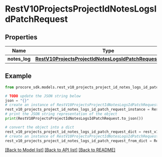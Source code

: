 # RestV10ProjectsProjectIdNotesLogsIdPatchRequest


## Properties

Name | Type | Description | Notes
------------ | ------------- | ------------- | -------------
**notes_log** | [**RestV10ProjectsProjectIdNotesLogsIdPatchRequestNotesLog**](RestV10ProjectsProjectIdNotesLogsIdPatchRequestNotesLog.md) |  | 

## Example

```python
from procore_sdk.models.rest_v10_projects_project_id_notes_logs_id_patch_request import RestV10ProjectsProjectIdNotesLogsIdPatchRequest

# TODO update the JSON string below
json = "{}"
# create an instance of RestV10ProjectsProjectIdNotesLogsIdPatchRequest from a JSON string
rest_v10_projects_project_id_notes_logs_id_patch_request_instance = RestV10ProjectsProjectIdNotesLogsIdPatchRequest.from_json(json)
# print the JSON string representation of the object
print(RestV10ProjectsProjectIdNotesLogsIdPatchRequest.to_json())

# convert the object into a dict
rest_v10_projects_project_id_notes_logs_id_patch_request_dict = rest_v10_projects_project_id_notes_logs_id_patch_request_instance.to_dict()
# create an instance of RestV10ProjectsProjectIdNotesLogsIdPatchRequest from a dict
rest_v10_projects_project_id_notes_logs_id_patch_request_from_dict = RestV10ProjectsProjectIdNotesLogsIdPatchRequest.from_dict(rest_v10_projects_project_id_notes_logs_id_patch_request_dict)
```
[[Back to Model list]](../README.md#documentation-for-models) [[Back to API list]](../README.md#documentation-for-api-endpoints) [[Back to README]](../README.md)


